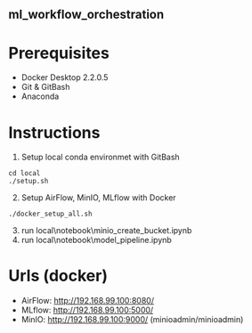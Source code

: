 ## ml_workflow_orchestration

# Prerequisites
- Docker Desktop 2.2.0.5
- Git & GitBash
- Anaconda

# Instructions
1. Setup local conda environmet with GitBash
```
cd local
./setup.sh
```
2. Setup AirFlow, MinIO, MLflow with Docker
```
./docker_setup_all.sh
```
3. run local\notebook\minio_create_bucket.ipynb
4. run local\notebook\model_pipeline.ipynb

# Urls (docker)
- AirFlow: http://192.168.99.100:8080/
- MLflow: http://192.168.99.100:5000/
- MinIO: http://192.168.99.100:9000/ (minioadmin/minioadmin)

